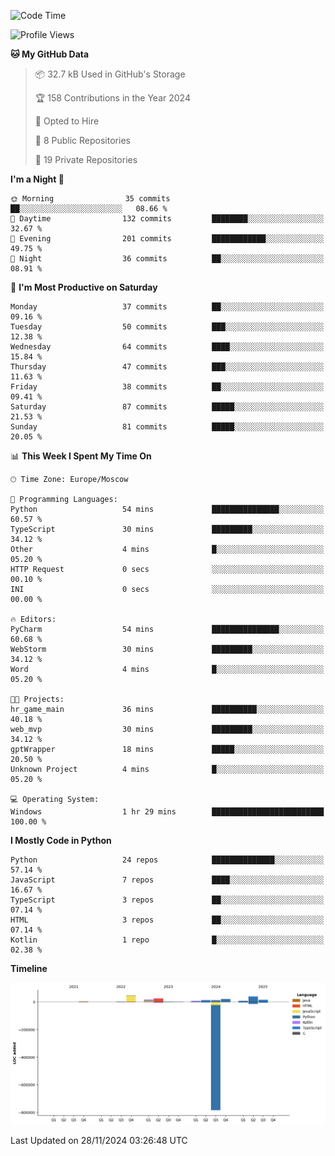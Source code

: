 <!--START_SECTION:waka-->
![Code Time](http://img.shields.io/badge/Code%20Time-552%20hrs%2041%20mins-blue)

![Profile Views](http://img.shields.io/badge/Profile%20Views-6-blue)

**🐱 My GitHub Data** 

> 📦 32.7 kB Used in GitHub's Storage 
 > 
> 🏆 158 Contributions in the Year 2024
 > 
> 💼 Opted to Hire
 > 
> 📜 8 Public Repositories 
 > 
> 🔑 19 Private Repositories 
 > 
**I'm a Night 🦉** 

```text
🌞 Morning                35 commits          ██░░░░░░░░░░░░░░░░░░░░░░░   08.66 % 
🌆 Daytime                132 commits         ████████░░░░░░░░░░░░░░░░░   32.67 % 
🌃 Evening                201 commits         ████████████░░░░░░░░░░░░░   49.75 % 
🌙 Night                  36 commits          ██░░░░░░░░░░░░░░░░░░░░░░░   08.91 % 
```
📅 **I'm Most Productive on Saturday** 

```text
Monday                   37 commits          ██░░░░░░░░░░░░░░░░░░░░░░░   09.16 % 
Tuesday                  50 commits          ███░░░░░░░░░░░░░░░░░░░░░░   12.38 % 
Wednesday                64 commits          ████░░░░░░░░░░░░░░░░░░░░░   15.84 % 
Thursday                 47 commits          ███░░░░░░░░░░░░░░░░░░░░░░   11.63 % 
Friday                   38 commits          ██░░░░░░░░░░░░░░░░░░░░░░░   09.41 % 
Saturday                 87 commits          █████░░░░░░░░░░░░░░░░░░░░   21.53 % 
Sunday                   81 commits          █████░░░░░░░░░░░░░░░░░░░░   20.05 % 
```


📊 **This Week I Spent My Time On** 

```text
🕑︎ Time Zone: Europe/Moscow

💬 Programming Languages: 
Python                   54 mins             ███████████████░░░░░░░░░░   60.57 % 
TypeScript               30 mins             █████████░░░░░░░░░░░░░░░░   34.12 % 
Other                    4 mins              █░░░░░░░░░░░░░░░░░░░░░░░░   05.20 % 
HTTP Request             0 secs              ░░░░░░░░░░░░░░░░░░░░░░░░░   00.10 % 
INI                      0 secs              ░░░░░░░░░░░░░░░░░░░░░░░░░   00.00 % 

🔥 Editors: 
PyCharm                  54 mins             ███████████████░░░░░░░░░░   60.68 % 
WebStorm                 30 mins             █████████░░░░░░░░░░░░░░░░   34.12 % 
Word                     4 mins              █░░░░░░░░░░░░░░░░░░░░░░░░   05.20 % 

🐱‍💻 Projects: 
hr_game_main             36 mins             ██████████░░░░░░░░░░░░░░░   40.18 % 
web_mvp                  30 mins             █████████░░░░░░░░░░░░░░░░   34.12 % 
gptWrapper               18 mins             █████░░░░░░░░░░░░░░░░░░░░   20.50 % 
Unknown Project          4 mins              █░░░░░░░░░░░░░░░░░░░░░░░░   05.20 % 

💻 Operating System: 
Windows                  1 hr 29 mins        █████████████████████████   100.00 % 
```

**I Mostly Code in Python** 

```text
Python                   24 repos            ██████████████░░░░░░░░░░░   57.14 % 
JavaScript               7 repos             ████░░░░░░░░░░░░░░░░░░░░░   16.67 % 
TypeScript               3 repos             ██░░░░░░░░░░░░░░░░░░░░░░░   07.14 % 
HTML                     3 repos             ██░░░░░░░░░░░░░░░░░░░░░░░   07.14 % 
Kotlin                   1 repo              █░░░░░░░░░░░░░░░░░░░░░░░░   02.38 % 
```



**Timeline**

![Lines of Code chart](https://raw.githubusercontent.com/adlemx/adlemx/main/assets/bar_graph.png)


 Last Updated on 28/11/2024 03:26:48 UTC
<!--END_SECTION:waka-->
